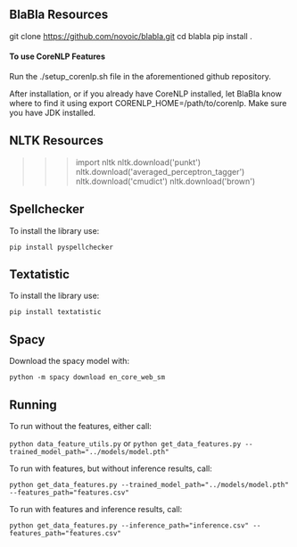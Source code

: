 
## BlaBla Resources

git clone https://github.com/novoic/blabla.git
cd blabla
pip install .

#### To use CoreNLP Features

Run the ./setup_corenlp.sh file in the aforementioned github repository.

After installation, or if you already have CoreNLP installed, let BlaBla know where to find it using export CORENLP_HOME=/path/to/corenlp. Make sure you have JDK installed.

## NLTK Resources

>>> import nltk
>>> nltk.download('punkt')
>>> nltk.download('averaged_perceptron_tagger')
>>> nltk.download('cmudict')
>>> nltk.download('brown')

## Spellchecker

To install the library use:

`pip install pyspellchecker`

## Textatistic

To install the library use:

`pip install textatistic`

## Spacy

Download the spacy model with:

`python -m spacy download en_core_web_sm`

## Running

To run without the features, either call:

`python data_feature_utils.py` or `python get_data_features.py --trained_model_path="../models/model.pth"`

To run with features, but without inference results, call:

`python get_data_features.py --trained_model_path="../models/model.pth" --features_path="features.csv"`

To run with features and inference results, call:

`python get_data_features.py --inference_path="inference.csv" --features_path="features.csv"`
